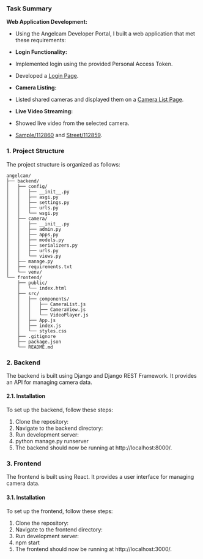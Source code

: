### Task Summary

**Web Application Development:**
- Using the Angelcam Developer Portal, I built a web application that met these requirements:
    
- **Login Functionality:**
- Implemented login using the provided Personal Access Token.
- Developed a [Login Page](http://localhost:3000/login/).
        
- **Camera Listing:**
- Listed shared cameras and displayed them on a [Camera List Page](http://localhost:3000/cameras/).
        
- **Live Video Streaming:**
- Showed live video from the selected camera.
- [Sample/112860](http://localhost:3000/camera/112860/) and [Street/112859](http://localhost:3000/camera/112859/).

### 1. **Project Structure**
The project structure is organized as follows:

```
angelcam/
├── backend/
│   ├── config/
│   │   ├── __init__.py
│   │   ├── asgi.py
│   │   ├── settings.py
│   │   ├── urls.py
│   │   └── wsgi.py
│   ├── camera/
│   │   ├── __init__.py
│   │   ├── admin.py
│   │   ├── apps.py
│   │   ├── models.py
│   │   ├── serializers.py
│   │   ├── urls.py
│   │   └── views.py
│   ├── manage.py
│   ├── requirements.txt
│   └── venv/
└── frontend/
    ├── public/
    │   └── index.html
    ├── src/
    │   ├── components/
    │   │   ├── CameraList.js
    │   │   ├── CameraView.js
    │   │   └── VideoPlayer.js
    │   ├── App.js
    │   ├── index.js
    │   └── styles.css
    ├── .gitignore
    ├── package.json
    └── README.md
```
### 2. **Backend**
The backend is built using Django and Django REST Framework. It provides an API for managing camera data.

#### 2.1. **Installation**
To set up the backend, follow these steps:
1. Clone the repository:
2. Navigate to the backend directory:
3. Run development server:
4. python manage.py runserver
5. The backend should now be running at http://localhost:8000/.

### 3. **Frontend**
The frontend is built using React. It provides a user interface for managing camera data.

#### 3.1. **Installation**
To set up the frontend, follow these steps:
1. Clone the repository:
2. Navigate to the frontend directory:
3. Run development server:
4. npm start
5. The frontend should now be running at http://localhost:3000/.


